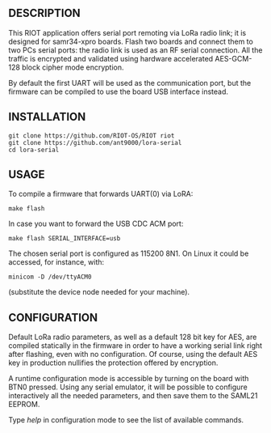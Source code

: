 DESCRIPTION
-----------

This RIOT application offers serial port remoting via LoRa radio link; it is designed for samr34-xpro boards. Flash two boards and connect them to two PCs serial ports: the radio link is used as an RF serial connection. All the traffic is encrypted and validated using hardware accelerated AES-GCM-128 block cipher mode encryption.

By default the first UART will be used as the communication port, but the firmware can be compiled to use the board USB interface instead.

INSTALLATION
------------

```
git clone https://github.com/RIOT-OS/RIOT riot
git clone https://github.com/ant9000/lora-serial
cd lora-serial
```

USAGE
-----

To compile a firmware that forwards UART(0) via LoRA:

```
make flash
```

In case you want to forward the USB CDC ACM port:

```
make flash SERIAL_INTERFACE=usb
```

The chosen serial port is configured as 115200 8N1. On Linux it could be accessed, for instance, with:

```
minicom -D /dev/ttyACM0
```

(substitute the device node needed for your machine).

CONFIGURATION
-------------

Default LoRa radio parameters, as well as a default 128 bit key for AES, are compiled statically in the firmware in order to have a working serial link right after flashing, even with no configuration. Of course, using the default AES key in production nullifies the protection offered by encryption.

A runtime configuration mode is accessible by turning on the board with BTN0 pressed. Using any serial emulator, it will be possible to configure interactively all the needed parameters, and then save them to the SAML21 EEPROM.

Type _help_ in configuration mode to see the list of available commands.
